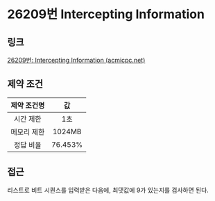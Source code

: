 # 26209번 Intercepting Information

## 링크

[26209번: Intercepting Information (acmicpc.net)](https://www.acmicpc.net/problem/26209)

## 제약 조건

| 제약 조건명 |   값    |
| :---------: | :-----: |
|  시간 제한  |   1초   |
| 메모리 제한 | 1024MB  |
|  정답 비율  | 76.453% |

## 접근

리스트로 비트 시퀀스를 입력받은 다음에, 최댓값에 9가 있는지를 검사하면 된다.

